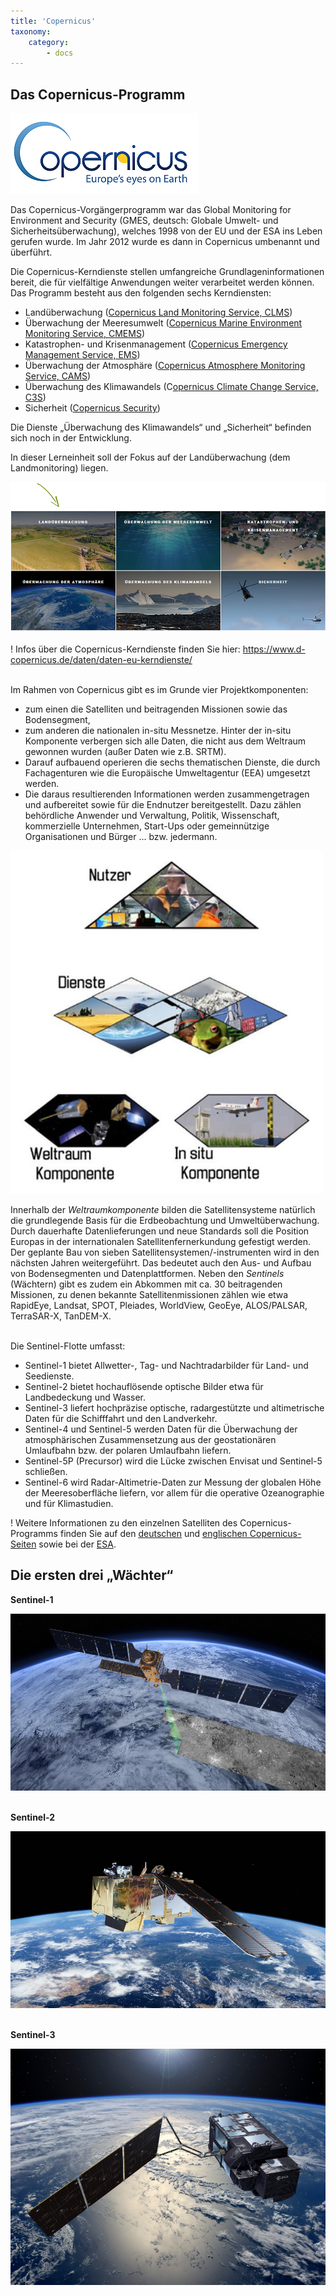 ```yaml
---
title: 'Copernicus'
taxonomy:
    category:
        - docs
---
```


## Das Copernicus-Programm

![CopernicusLogo](Copernicus2.png)

Das Copernicus-Vorgängerprogramm war das Global Monitoring for Environment and Security (GMES, deutsch: Globale Umwelt- und Sicherheitsüberwachung), welches 1998 von der EU und der ESA ins Leben gerufen wurde. Im Jahr 2012 wurde es dann in Copernicus umbenannt und überführt.

Die Copernicus-Kerndienste stellen umfangreiche Grundlageninformationen bereit, die für vielfältige Anwendungen weiter verarbeitet werden können.
Das Programm besteht aus den folgenden sechs Kerndiensten:
-	Landüberwachung ([Copernicus Land Monitoring Service, CLMS](https://land.copernicus.eu/))
-	Überwachung der Meeresumwelt ([Copernicus Marine Environment Monitoring Service, CMEMS](http://marine.copernicus.eu/))
-	Katastrophen- und Krisenmanagement ([Copernicus Emergency Management Service, EMS](https://atmosphere.copernicus.eu/))
-	Überwachung der Atmosphäre ([Copernicus Atmosphere Monitoring Service, CAMS](https://atmosphere.copernicus.eu/))
-	Überwachung des Klimawandels (C[opernicus Climate Change Service, C3S](https://climate.copernicus.eu/))
-	Sicherheit ([Copernicus Security](https://www.copernicus.eu/en/services/security))

Die Dienste „Überwachung des Klimawandels“ und „Sicherheit“ befinden sich noch in der Entwicklung.

In dieser Lerneinheit soll der Fokus auf der Landüberwachung (dem Landmonitoring) liegen.

![CopernicusDienste](Copernicus_Dienste_1_1000.png?classes=caption "Die sechs Copernicus-Dienste. &copy; DLR")

! Infos über die Copernicus-Kerndienste finden Sie hier: https://www.d-copernicus.de/daten/daten-eu-kerndienste/
<br><br>

Im Rahmen von Copernicus gibt es im Grunde vier Projektkomponenten:

- zum einen die Satelliten und beitragenden Missionen sowie das Bodensegment,
- zum anderen die nationalen in-situ Messnetze. Hinter der in-situ Komponente verbergen sich alle Daten, die nicht aus dem Weltraum gewonnen wurden (außer Daten wie z.B. SRTM).
- Darauf aufbauend operieren die sechs thematischen Dienste, die durch Fachagenturen wie die Europäische Umweltagentur (EEA) umgesetzt werden.
- Die daraus resultierenden Informationen werden zusammengetragen und aufbereitet sowie für die Endnutzer bereitgestellt. Dazu zählen behördliche Anwender und Verwaltung, Politik, Wissenschaft, kommerzielle Unternehmen, Start-Ups oder gemeinnützige Organisationen und Bürger ... bzw. jedermann.

![CopernicusKomponenten](Copernicus_Komponenten.png)

Innerhalb der *Weltraumkomponente* bilden die Satellitensysteme natürlich die grundlegende Basis für die Erdbeobachtung und Umweltüberwachung. Durch dauerhafte Datenlieferungen und neue Standards soll die Position Europas in der internationalen Satellitenfernerkundung gefestigt werden. Der geplante Bau von sieben Satellitensystemen/-instrumenten wird in den nächsten Jahren weitergeführt. Das bedeutet auch den Aus- und Aufbau von Bodensegmenten und Datenplattformen. Neben den _Sentinels_ (Wächtern) gibt es zudem ein Abkommen mit ca. 30 beitragenden Missionen, zu denen bekannte Satellitenmissionen zählen wie etwa RapidEye, Landsat, SPOT, Pleiades, WorldView, GeoEye, ALOS/PALSAR, TerraSAR-X, TanDEM-X.
<br><br>

Die Sentinel-Flotte umfasst:
- Sentinel-1 bietet Allwetter-, Tag- und Nachtradarbilder für Land- und Seedienste.
- Sentinel-2 bietet hochauflösende optische Bilder etwa für Landbedeckung und Wasser.
- Sentinel-3 liefert hochpräzise optische, radargestützte und altimetrische Daten für die Schifffahrt und den Landverkehr.
- Sentinel-4 und Sentinel-5 werden Daten für die Überwachung der atmosphärischen Zusammensetzung aus der geostationären Umlaufbahn bzw. der polaren Umlaufbahn liefern.
- Sentinel-5P (Precursor) wird die Lücke zwischen Envisat und Sentinel-5 schließen.
- Sentinel-6 wird Radar-Altimetrie-Daten zur Messung der globalen Höhe der Meeresoberfläche liefern, vor allem für die operative Ozeanographie und für Klimastudien.

! Weitere Informationen zu den einzelnen Satelliten des Copernicus-Programms finden Sie auf den [deutschen](https://www.d-copernicus.de/daten/daten-sentinels/) und [englischen Copernicus-Seiten](http://www.copernicus.eu/main/sentinels) sowie bei der [ESA](https://www.esa.int/Our_Activities/Observing_the_Earth/Copernicus/Overview4).

## Die ersten drei „Wächter“

__Sentinel-1__

![S1](Sentinel-1.png?classes=caption "Sentinel-1: Radar --> aktiv. &copy; ESA")
<br><br>

__Sentinel-2__

![S2](Sentinel-2_2.png?classes=caption "Sentinel-2: optisch multispektral --> passiv. &copy; ESA")
<br><br>

__Sentinel-3__

![S3](Sentinel-3.png?classes=caption "Sentinel-3: Radar und optisch multispektral --> aktiv und passiv. &copy; ESA")
